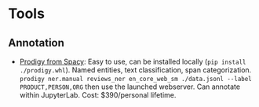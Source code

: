 # Tools

## Annotation

- [Prodigy from Spacy](https://prodi.gy/docs): Easy to use, can be installed locally (`pip install ./prodigy.whl`). Named entities, text classification, span categorization. `prodigy ner.manual reviews_ner en_core_web_sm ./data.jsonl --label PRODUCT,PERSON,ORG` then use the launched webserver. Can annotate within JupyterLab. Cost: $390/personal lifetime.
